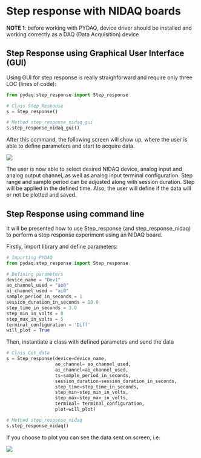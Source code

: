 # Step response with NIDAQ boards

**NOTE 1**: before working with PYDAQ, device driver should be installed and working correctly as a DAQ (Data Acquisition) device

## Step Response using Graphical User Interface (GUI)

Using GUI for step response is really straighforward and require only 
three LOC (lines of code):

```python
from pydaq.step_response import Step_response

# Class Step_Response
s = Step_response()

# Method step_response_nidaq_gui
s.step_response_nidaq_gui()
```

After this command, the following screen will show up, where the 
user is able to define parameters and start to acquire data.

![](/img/step_response_nidaq_gui.png)

The user is now able to select desired NIDAQ device, analog input and 
analog output channel, as well as analog input terminal configuration.
Step range and sample period can be adjusted along with session duration. 
Step will be applied in the defined time. Also, the user will define if 
the data will or not be plotted and saved. 

## Step Response using command line

It will be presented how to use Step_response (and step_response_nidaq) to 
perform a step response experiment using an NIDAQ board. 

Firstly, import library and define parameters: 

```python
# Importing PYDAQ
from pydaq.step_response import Step_response

# Defining parameters
device_name = "Dev1"
ao_channel_used = "ao0"
ai_channel_used = "ai0"
sample_period_in_seconds = 1
session_duration_in_seconds = 10.0
step_time_in_seconds = 3.0
step_min_in_volts = 0
step_max_in_volts = 5
terminal_configuration = 'Diff'
will_plot = True
```

Then, instantiate a class with defined parametes and send the data

```python
# Class Get_data
s = Step_response(device=device_name, 
                  ao_channel= ao_channel_used, 
                  ai_channel=ai_channel_used, 
                  ts=sample_period_in_seconds, 
                  session_duration=session_duration_in_seconds, 
                  step_time=step_time_in_seconds, 
                  step_min=step_min_in_volts, 
                  step_max=step_max_in_volts,
                  terminal= terminal_configuration, 
                  plot=will_plot)

# Method step_response_nidaq
s.step_response_nidaq()
```

If you choose to plot you can see the data sent on screen, i.e:

![](/img/step_response_nidaq.png)
